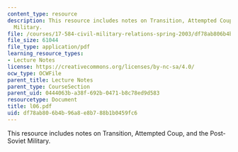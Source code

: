 ```yaml
---
content_type: resource
description: This resource includes notes on Transition, Attempted Coup, and the Post-Soviet
  Military.
file: /courses/17-584-civil-military-relations-spring-2003/df78ab806b4b96a8e8b788b1b0459fc6_l06.pdf
file_size: 61044
file_type: application/pdf
learning_resource_types:
- Lecture Notes
license: https://creativecommons.org/licenses/by-nc-sa/4.0/
ocw_type: OCWFile
parent_title: Lecture Notes
parent_type: CourseSection
parent_uid: 0444063b-a38f-692b-0471-b8c78ed9d583
resourcetype: Document
title: l06.pdf
uid: df78ab80-6b4b-96a8-e8b7-88b1b0459fc6
---
```

This resource includes notes on Transition, Attempted Coup, and the Post-Soviet Military.